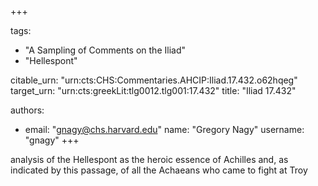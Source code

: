 +++

tags:
- "A Sampling of Comments on the Iliad"
- "Hellespont"

citable_urn: "urn:cts:CHS:Commentaries.AHCIP:Iliad.17.432.o62hqeg"
target_urn: "urn:cts:greekLit:tlg0012.tlg001:17.432"
title: "Iliad 17.432"

authors:
- email: "gnagy@chs.harvard.edu"
  name: "Gregory Nagy"
  username: "gnagy"
+++

<p>analysis of the Hellespont as the heroic essence of Achilles and, as indicated by this passage, of all the Achaeans who came to fight at Troy</p>
